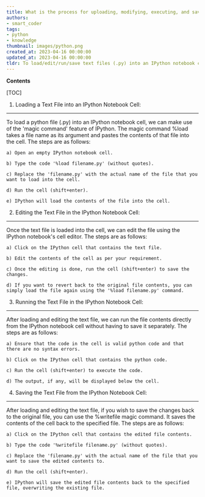 ```yaml
---
title: What is the process for uploading, modifying, executing, and saving text files in the form of .py format to an ipython notebook cell?
authors:
- smart_coder
tags:
- python
- knowledge
thumbnail: images/python.png
created_at: 2023-04-16 00:00:00
updated_at: 2023-04-16 00:00:00
tldr: To load/edit/run/save text files (.py) into an IPython notebook cell, use the %load, %edit, %run, and %%writefile magic commands.
---
```


**Contents**

[TOC]

1. Loading a Text File into an IPython Notebook Cell:
-----------------------------------------------------

To load a python file (.py) into an IPython notebook cell, we can make use of the 'magic command' feature of IPython. The magic command %load takes a file name as its argument and pastes the contents of that file into the cell. The steps are as follows:

    a) Open an empty IPython notebook cell.
    
    b) Type the code '%load filename.py' (without quotes).
    
    c) Replace the 'filename.py' with the actual name of the file that you want to load into the cell.
    
    d) Run the cell (shift+enter).
    
    e) IPython will load the contents of the file into the cell.


2. Editing the Text File in the IPython Notebook Cell:
------------------------------------------------------

Once the text file is loaded into the cell, we can edit the file using the IPython notebook's cell editor. The steps are as follows:

    a) Click on the IPython cell that contains the text file.
    
    b) Edit the contents of the cell as per your requirement.
    
    c) Once the editing is done, run the cell (shift+enter) to save the changes.
    
    d) If you want to revert back to the original file contents, you can simply load the file again using the '%load filename.py' command.


3. Running the Text File in the IPython Notebook Cell:
-----------------------------------------------------

After loading and editing the text file, we can run the file contents directly from the IPython notebook cell without having to save it separately. The steps are as follows:

    a) Ensure that the code in the cell is valid python code and that there are no syntax errors.
    
    b) Click on the IPython cell that contains the python code.
    
    c) Run the cell (shift+enter) to execute the code.
    
    d) The output, if any, will be displayed below the cell.


4. Saving the Text File from the IPython Notebook Cell:
------------------------------------------------------

After loading and editing the text file, if you wish to save the changes back to the original file, you can use the %writefile magic command. It saves the contents of the cell back to the specified file. The steps are as follows:

    a) Click on the IPython cell that contains the edited file contents.
    
    b) Type the code '%writefile filename.py' (without quotes).
    
    c) Replace the 'filename.py' with the actual name of the file that you want to save the edited contents to.
    
    d) Run the cell (shift+enter).
    
    e) IPython will save the edited file contents back to the specified file, overwriting the existing file.
